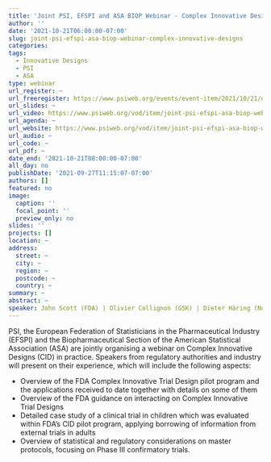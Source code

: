 ```yaml
---
title: 'Joint PSI, EFSPI and ASA BIOP Webinar - Complex Innovative Designs'
author: ''
date: '2021-10-21T06:00:00-07:00'
slug: joint-psi-efspi-asa-biop-webinar-complex-innovative-designs
categories: 
tags: 
  - Innovative Designs
  - PSI
  - ASA
type: webinar
url_register: ~
url_freeregister: https://www.psiweb.org/events/event-item/2021/10/21/default-calendar/joint-psi-efspi-asa-biop-webinar-complex-innovative-designs
url_slides: ~
url_video: https://www.psiweb.org/vod/item/joint-psi-efspi-asa-biop-webinar-complex-innovative-designs
url_agenda: ~
url_website: https://www.psiweb.org/vod/item/joint-psi-efspi-asa-biop-webinar-complex-innovative-designs
url_audio: ~
url_code: ~
url_pdf: ~
date_end: '2021-10-21T08:00:00-07:00'
all_day: no
publishDate: '2021-09-27T11:15:07-07:00'
authors: []
featured: no
image:
  caption: ''
  focal_point: ''
  preview_only: no
slides: ''
projects: []
location: ~
address:
  street: ~
  city: ~
  region: ~
  postcode: ~
  country: ~
summary: ~
abstract: ~
speaker: John Scott (FDA) | Olivier Collignon (GSK) | Dieter Häring (Novartis) | Marius Thomas (Novartis)
---
```

<!--more-->
PSI, the European Federation of Statisticians in the Pharmaceutical Industry (EFSPI) and the Biopharmaceutical Section of the American Statistical Association (ASA) are jointly organising a webinar on Complex Innovative Designs (CID) in practice.  Speakers from regulatory authorities and industry will present on their experience, which will include the following aspects:  
 
- Overview of the FDA Complex Innovative Trial Design pilot program and the applications received to date together with details on some of them  
- Overview of the FDA guidance on interacting on Complex Innovative Trial Designs  
- Detailed case study of a clinical trial in children which was evaluated within FDA’s CID pilot program, applying borrowing of information from external trials in adults  
- Overview of statistical and regulatory considerations on master protocols, focusing on Phase III confirmatory trials.  